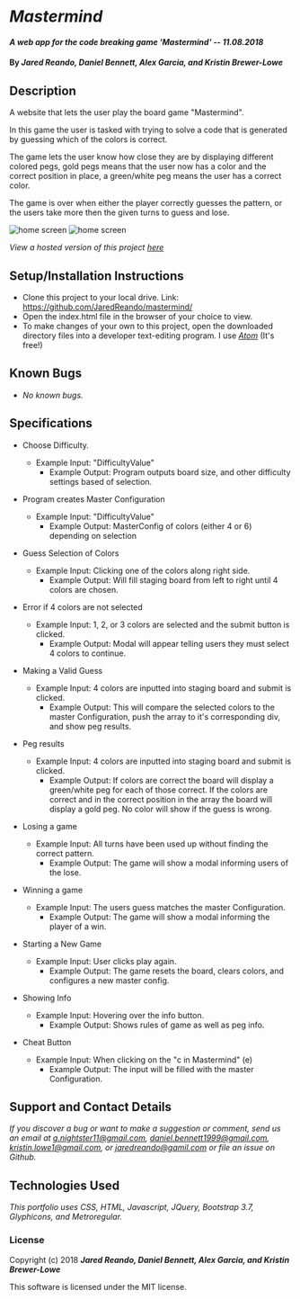 # _Mastermind_

#### _A web app for the code breaking game 'Mastermind' -- 11.08.2018_

#### By **_Jared Reando, Daniel Bennett, Alex Garcia, and Kristin Brewer-Lowe_**

## Description

A website that lets the user play the board game "Mastermind". 

In this game the user is tasked with trying to solve a code that is generated by guessing which of the colors is correct. 

The game lets the user know how close they are by displaying different colored pegs, gold pegs means that the user now has a color and the correct position in place, a green/white peg means the user has a correct color. 

The game is over when either the player correctly guesses the pattern, or the users take more then the given turns to guess and lose.

<img src="img/grab1.png" alt="home screen">

<img src="img/grab2.png" alt="home screen">

 _View a hosted version of this project [here](https://jaredreando.github.io/mastermind/)_

## Setup/Installation Instructions

* Clone this project to your local drive. Link: https://github.com/JaredReando/mastermind/
* Open the index.html file in the browser of your choice to view.
* To make changes of your own to this project, open the downloaded directory files into a developer text-editing program.
  I use _[Atom](https://atom.io/)_ (It's free!)

## Known Bugs

* _No known bugs._

## Specifications

* Choose Difficulty.
    * Example Input: "DifficultyValue"
      * Example Output: Program outputs board size, and other difficulty settings based of selection.

* Program creates Master Configuration
    * Example Input: "DifficultyValue"
      * Example Output: MasterConfig of colors (either 4 or 6) depending on selection

* Guess Selection of Colors
    * Example Input: Clicking one of the colors along right side.
      * Example Output: Will fill staging board from left to right until 4 colors are chosen.

* Error if 4 colors are not selected
    * Example Input: 1, 2, or 3 colors are selected and the submit button is clicked.
      * Example Output: Modal will appear telling users they must select 4 colors to continue.

* Making a Valid Guess
    * Example Input: 4 colors are inputted into staging board and submit is clicked.
      * Example Output: This will compare the selected colors to the master Configuration, push the array to it's corresponding div, and show peg results.

* Peg results
    * Example Input: 4 colors are inputted into staging board and submit is clicked.
      * Example Output: If colors are correct the board will display a green/white peg for each of those correct. If the colors are correct and in the correct position in the array the board will display a gold peg. No color will show if the guess is wrong.

* Losing a game
    * Example Input: All turns have been used up without finding the correct pattern.
      * Example Output: The game will show a modal informing users of the lose.

* Winning a game
    * Example Input: The users guess matches the master Configuration.
      * Example Output: The game will show a modal informing the player of a win.

* Starting a New Game
    * Example Input: User clicks play again.
      * Example Output: The game resets the board, clears colors, and configures a new master config.

* Showing Info
    * Example Input: Hovering over the info button.
      * Example Output: Shows rules of game as well as peg info.

* Cheat Button
    * Example Input: When clicking on the "c in Mastermind" (e)
      * Example Output: The input will be filled with the master Configuration.


## Support and Contact Details

_If you discover a bug or want to make a suggestion or comment, send us an email at g.nightster11@gmail.com, daniel.bennett1999@gmail.com, kristin.lowe1@gmail.com, or jaredreando@gamil.com or file an issue on Github._

## Technologies Used

_This portfolio uses CSS, HTML, Javascript, JQuery, Bootstrap 3.7, Glyphicons, and Metroregular._

### License

Copyright (c) 2018 **_Jared Reando, Daniel Bennett, Alex Garcia, and Kristin Brewer-Lowe_**

This software is licensed under the MIT license.
